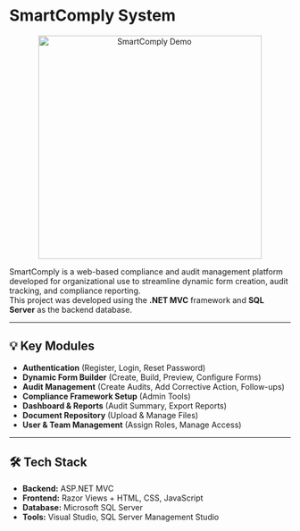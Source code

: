 # SmartComply System


<div align="center">
  <img src="https://media.giphy.com/media/26tn33aiTi1jkl6H6/giphy.gif" width="400" alt="SmartComply Demo">
</div>


SmartComply is a web-based compliance and audit management platform developed for organizational use to streamline dynamic form creation, audit tracking, and compliance reporting.  
This project was developed using the **.NET MVC** framework and **SQL Server** as the backend database.

---

## 💡 Key Modules

- **Authentication** (Register, Login, Reset Password)
- **Dynamic Form Builder** (Create, Build, Preview, Configure Forms)
- **Audit Management** (Create Audits, Add Corrective Action, Follow-ups)
- **Compliance Framework Setup** (Admin Tools)
- **Dashboard & Reports** (Audit Summary, Export Reports)
- **Document Repository** (Upload & Manage Files)
- **User & Team Management** (Assign Roles, Manage Access)

---

## 🛠 Tech Stack

- **Backend:** ASP.NET MVC
- **Frontend:** Razor Views + HTML, CSS, JavaScript
- **Database:** Microsoft SQL Server
- **Tools:** Visual Studio, SQL Server Management Studio
